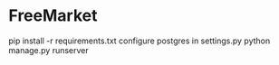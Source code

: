# FreeMarket


pip install -r requirements.txt
configure postgres in settings.py
python manage.py runserver
